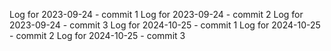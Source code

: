 Log for 2023-09-24 - commit 1
Log for 2023-09-24 - commit 2
Log for 2023-09-24 - commit 3
Log for 2024-10-25 - commit 1
Log for 2024-10-25 - commit 2
Log for 2024-10-25 - commit 3

